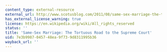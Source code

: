 ```yaml
---
content_type: external-resource
external_url: http://www.scotusblog.com/2011/08/same-sex-marriage-the-tortuous-road-to-the-supreme-court/
has_external_license_warning: true
license: https://en.wikipedia.org/wiki/All_rights_reserved
status: ''
title: 'Same-Sex Marriage: The Tortuous Road to the Supreme Court'
uid: 7e3b9987-0457-48ea-9f73-9d8311995b36
wayback_url: ''
---
```

